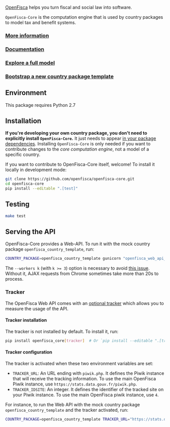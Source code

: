 [OpenFisca](https://doc.openfisca.org/) helps you turn fiscal and social law into software.

`OpenFisca-Core` is the computation engine that is used by country packages to model tax and benefit systems.

### [More information](https://openfisca.org)

### [Documentation](https://doc.openfisca.org/)

### [Explore a full model](https://legislation.openfisca.fr)

### [Bootstrap a new country package template](https://github.com/openfisca/country-template)


## Environment

This package requires Python 2.7

## Installation

**If you're developing your own country package, you don't need to explicitly install `OpenFisca-Core`.** It just needs to appear [in your package dependencies](https://github.com/openfisca/openfisca-france/blob/18.2.1/setup.py#L53). Installing `OpenFisca-Core` is only needed if you want to contribute changes to the _core computation engine_, not a model of a specific country.

If you want to contribute to OpenFisca-Core itself, welcome! To install it locally in development mode:

```bash
git clone https://github.com/openfisca/openfisca-core.git
cd openfisca-core
pip install --editable ".[test]"
```

## Testing

```sh
make test
```

## Serving the API

OpenFisca-Core provides a Web-API. To run it with the mock country package `openfisca_country_template`, run:

```sh
COUNTRY_PACKAGE=openfisca_country_template gunicorn "openfisca_web_api_preview.app:create_app()" --bind localhost:5000 --workers 3
```

The `--workers k` (with `k >= 3`) option is necessary to avoid [this issue](http://stackoverflow.com/questions/11150343/slow-requests-on-local-flask-server). Without it, AJAX requests from Chrome sometimes take more than 20s to process.

### Tracker

The OpenFisca Web API comes with an [optional tracker](https://github.com/openfisca/tracker) which allows you to measure the usage of the API.

#### Tracker installation

The tracker is not installed by default. To install it, run:

```sh
pip install openfisca_core[tracker]  # Or `pip install --editable ".[tracker]"` for an editable installation
```


#### Tracker configuration

The tracker is activated when these two environment variables are set:

* `TRACKER_URL`: An URL ending with `piwik.php`. It defines the Piwik instance that will receive the tracking information. To use the main OpenFisca Piwik instance, use `https://stats.data.gouv.fr/piwik.php`.
* `TRACKER_IDSITE`: An integer. It defines the identifier of the tracked site on your Piwik instance. To use the main OpenFisca piwik instance, use `4`.

For instance, to run the Web API with the mock country package `openfisca_country_template` and the tracker activated, run:

```sh
COUNTRY_PACKAGE=openfisca_country_template TRACKER_URL="https://stats.data.gouv.fr/piwik.php" TRACKER_IDSITE=4 gunicorn "openfisca_web_api_preview.app:create_app()" --bind localhost:5000 --workers 3
```
